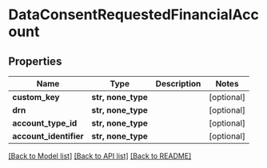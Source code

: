 # DataConsentRequestedFinancialAccount


## Properties
Name | Type | Description | Notes
------------ | ------------- | ------------- | -------------
**custom_key** | **str, none_type** |  | [optional] 
**drn** | **str, none_type** |  | [optional] 
**account_type_id** | **str, none_type** |  | [optional] 
**account_identifier** | **str, none_type** |  | [optional] 

[[Back to Model list]](../README.md#documentation-for-models) [[Back to API list]](../README.md#documentation-for-api-endpoints) [[Back to README]](../README.md)


